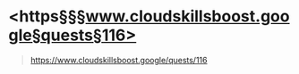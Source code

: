 
# <https§§§www.cloudskillsboost.google§quests§116>
> <https://www.cloudskillsboost.google/quests/116>
        